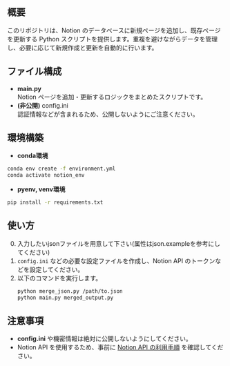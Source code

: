 ## 概要
このリポジトリは、Notion のデータベースに新規ページを追加し、既存ページを更新する Python スクリプトを提供します。重複を避けながらデータを管理し、必要に応じて新規作成と更新を自動的に行います。

## ファイル構成
- **main.py**  
  Notion ページを追加・更新するロジックをまとめたスクリプトです。  
- **(非公開)** config.ini  
  認証情報などが含まれるため、公開しないようにご注意ください。

## 環境構築
- **conda環境**
```bash
conda env create -f environment.yml
conda activate notion_env
```
- **pyenv, venv環境**
```bash
pip install -r requirements.txt
```

## 使い方
0. 入力したいjsonファイルを用意して下さい(属性はjson.exampleを参考にしてください)
1. `config.ini` などの必要な設定ファイルを作成し、Notion API のトークンなどを設定してください。  
3. 以下のコマンドを実行します。  
   ```bash
   python merge_json.py /path/to.json
   python main.py merged_output.py
   ```


## 注意事項
- **config.ini** や機密情報は絶対に公開しないようにしてください。
- Notion API を使用するため、事前に [Notion API の利用手順](https://developers.notion.com/) を確認してください。
```